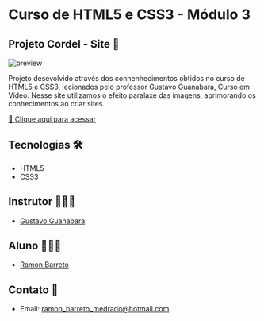 # Curso de HTML5 e CSS3 - Módulo 3

## Projeto Cordel - Site 💌

![preview](imagens/CordelModerno.gif)

Projeto desevolvido através dos conhenhecimentos obtidos no curso de HTML5 e CSS3, lecionados pelo professor Gustavo Guanabara, Curso em Vídeo.
Nesse site utilizamos o efeito paralaxe das imagens, aprimorando os conhecimentos ao criar sites.

[🔗 Clique aqui para acessar](https://ramonbarret.github.io/ProjetoCordel/)

## Tecnologias 🛠

- HTML5
- CSS3

## Instrutor 👨🏽‍🏫
- <a target="_blank" href="https://www.linkedin.com/in/guanabara/">Gustavo Guanabara</a>

## Aluno 👨🏽‍🎓

- <a target="_blank" href="https://www.linkedin.com/in/ramon-barreto-076191180/">Ramon Barreto</a>

## Contato 📲

- Email: ramon_barreto_medrado@hotmail.com